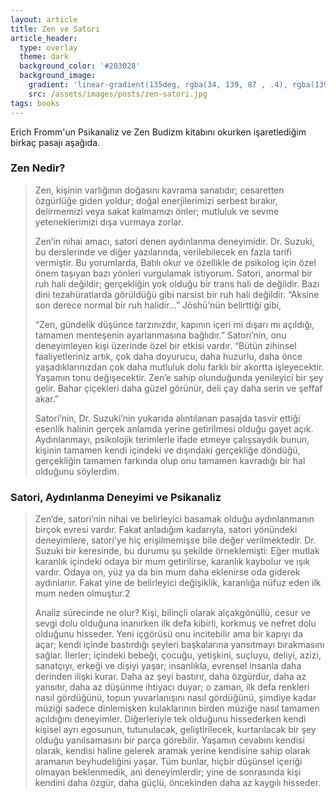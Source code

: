 ```yaml
---
layout: article
title: Zen ve Satori
article_header:
  type: overlay
  theme: dark
  background_color: '#203028'
  background_image:
    gradient: 'linear-gradient(135deg, rgba(34, 139, 87 , .4), rgba(139, 34, 139, .4))'
    src: /assets/images/posts/zen-satori.jpg
tags: books
---
```


Erich Fromm'un Psikanaliz ve Zen Budizm kitabını okurken işaretlediğim birkaç pasajı aşağıda.

<!--more-->

### Zen Nedir?
> Zen, kişinin varlığının doğasını kavrama sanatıdır; cesaretten özgürlüğe giden yoldur; doğal enerjilerimizi serbest bırakır, delirmemizi veya sakat kalmamızı önler; mutluluk ve sevme yeteneklerimizi dışa vurmaya zorlar.
> 
> Zen’in nihai amacı, satori denen aydınlanma deneyimidir. Dr. Suzuki, bu derslerinde ve diğer yazılarında, verilebilecek en fazla tarifi vermiştir. Bu yorumlarda, Batılı okur ve özellikle de psikolog için özel önem taşıyan bazı yönleri vurgulamak istiyorum. Satori, anormal bir ruh hali değildir; gerçekliğin yok olduğu bir trans hali de değildir. Bazı dini tezahüratlarda görüldüğü gibi narsist bir ruh hali değildir. “Aksine son derece normal bir ruh halidir...” Jōshū’nün belirttiği gibi,
> 
> “Zen, gündelik düşünce tarzınızdır, kapının içeri mi dışarı mı açıldığı, tamamen menteşenin ayarlanmasına bağlıdır.” Satori’nin, onu deneyimleyen kişi üzerinde özel bir etkisi vardır. “Bütün zihinsel faaliyetleriniz artık, çok daha doyurucu, daha huzurlu, daha önce yaşadıklarınızdan çok daha mutluluk dolu farklı bir akortta işleyecektir. Yaşamın tonu değişecektir. Zen’e sahip olunduğunda yenileyici bir şey gelir. Bahar çiçekleri daha güzel görünür, deli çay daha serin ve şeffaf akar.”
> 
> Satori’nin, Dr. Suzuki’nin yukarıda alıntılanan pasajda tasvir ettiği esenlik halinin gerçek anlamda yerine getirilmesi olduğu gayet açık. Aydınlanmayı, psikolojik terimlerle ifade etmeye çalışsaydık bunun, kişinin tamamen kendi içindeki ve dışındaki gerçekliğe döndüğü, gerçekliğin tamamen farkında olup onu tamamen kavradığı bir hal olduğunu söylerdim.

### Satori, Aydınlanma Deneyimi ve Psikanaliz

> Zen’de, satori’nin nihai ve belirleyici basamak olduğu aydınlanmanın birçok evresi vardır. Fakat anladığım kadarıyla, satori yönündeki deneyimlere, satori’ye hiç erişilmemişse bile değer verilmektedir. Dr. Suzuki bir keresinde, bu durumu şu şekilde örneklemişti: Eğer mutlak karanlık içindeki odaya bir mum getirilirse, karanlık kaybolur ve ışık vardır. Odaya on, yüz ya da bin mum daha eklenirse oda giderek aydınlanır. Fakat yine de belirleyici değişiklik, karanlığa nüfuz eden ilk mum neden olmuştur.2
> 
> Analiz sürecinde ne olur? Kişi, bilinçli olarak alçakgönüllü, cesur ve sevgi dolu olduğuna inanırken ilk defa kibirli, korkmuş ve nefret dolu olduğunu hisseder. Yeni içgörüsü onu incitebilir ama bir kapıyı da açar; kendi içinde bastırdığı şeyleri başkalarına yansıtmayı bırakmasını sağlar. İlerler; içindeki bebeği, çocuğu, yetişkini, suçluyu, deliyi, azizi, sanatçıyı, erkeği ve dişiyi yaşar; insanlıkla, evrensel insanla daha derinden ilişki kurar. Daha az şeyi bastırır, daha özgürdür, daha az yansıtır, daha az düşünme ihtiyacı duyar; o zaman, ilk defa renkleri nasıl gördüğünü, topun yuvarlanışını nasıl gördüğünü, şimdiye kadar müziği sadece dinlemişken kulaklarının birden müziğe nasıl tamamen açıldığını deneyimler. Diğerleriyle tek olduğunu hissederken kendi kişisel ayrı egosunun, tutunulacak, geliştirilecek, kurtarılacak bir şey olduğu yanılsamasını bir parça görebilir. Yaşamın cevabını kendisi olarak, kendisi haline gelerek aramak yerine kendisine sahip olarak aramanın beyhudeliğini yaşar. Tüm bunlar, hiçbir düşünsel içeriği olmayan beklenmedik, ani deneyimlerdir; yine de sonrasında kişi kendini daha özgür, daha güçlü, öncekinden daha az kaygılı hisseder.


